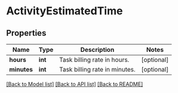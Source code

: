 # ActivityEstimatedTime

## Properties
Name | Type | Description | Notes
------------ | ------------- | ------------- | -------------
**hours** | **int** | Task billing rate in hours. | [optional] 
**minutes** | **int** | Task billing rate in minutes. | [optional] 

[[Back to Model list]](../README.md#documentation-for-models) [[Back to API list]](../README.md#documentation-for-api-endpoints) [[Back to README]](../README.md)

